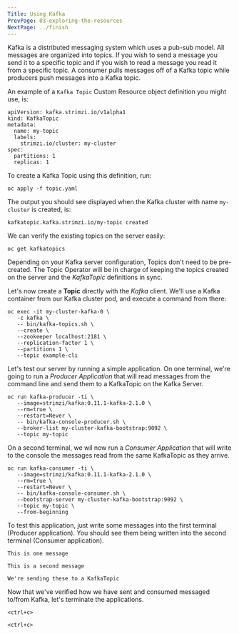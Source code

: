 ```yaml
---
Title: Using Kafka
PrevPage: 03-exploring-the-resources
NextPage: ../finish
---
```


Kafka is a distributed messaging system which uses a pub-sub model. All messages are organized into topics. If you wish to send a message you send it to a specific topic and if you wish to read a message you read it from a specific topic. A consumer pulls messages off of a Kafka topic while producers push messages into a Kafka topic.

An example of a `Kafka Topic` Custom Resource object definition you might use, is:

```
apiVersion: kafka.strimzi.io/v1alpha1
kind: KafkaTopic
metadata:
  name: my-topic
  labels:
    strimzi.io/cluster: my-cluster
spec:
  partitions: 1
  replicas: 1
```

To create a Kafka Topic using this definition, run:

```execute
oc apply -f topic.yaml
```

The output you should see displayed when the Kafka cluster with name `my-cluster` is created, is:

```
kafkatopic.kafka.strimzi.io/my-topic created
```

We can verify the existing topics on the server easily:

```execute
oc get kafkatopics
```

Depending on your Kafka server configuration, Topics don't need to be pre-created. The Topic Operator will be in charge of keeping the topics created on the server and the _KafkaTopic_ definitions in sync.

Let's now create a __Topic__ directly with the _Kafka_ client. We'll use a Kafka container from our Kafka cluster pod, and execute a command from there:

```execute
oc exec -it my-cluster-kafka-0 \
   -c kafka \
   -- bin/kafka-topics.sh \
   --create \
   --zookeeper localhost:2181 \
   --replication-factor 1 \
   --partitions 1 \
   --topic example-cli
```

Let's test our server by running a simple application. On one terminal, we're going to run a _Producer Application_ that will read messages from the command line and send them to a KafkaTopic on the Kafka Server.

```execute-1
oc run kafka-producer -ti \
   --image=strimzi/kafka:0.11.1-kafka-2.1.0 \
   --rm=true \
   --restart=Never \
   -- bin/kafka-console-producer.sh \
   --broker-list my-cluster-kafka-bootstrap:9092 \
   --topic my-topic
```

On a second terminal, we wil now run a _Consumer Application_ that will write to the console the messages read from the same KafkaTopic as they arrive.

```execute-2
oc run kafka-consumer -ti \
   --image=strimzi/kafka:0.11.1-kafka-2.1.0 \
   --rm=true \
   --restart=Never \
   -- bin/kafka-console-consumer.sh \
   --bootstrap-server my-cluster-kafka-bootstrap:9092 \
   --topic my-topic \
   --from-beginning
```

To test this application, just write some messages into the first terminal (Producer application). You should see them being written into the second terminal (Consumer application).

```execute-1
This is one message
```

```execute-1
This is a second message
```

```execute-1
We're sending these to a KafkaTopic
```

Now that we've verified how we have sent and consumed messaged to/from Kafka, let's terminate the applications.

```execute-1
<ctrl+c>
```

```execute-2
<ctrl+c>
```